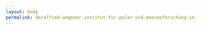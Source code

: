 ```yaml
---
layout: body
permalink: de/alfred-wegener-institut-fur-polar-und-meeresforschung-in-der-helmholz-gemeinschaft/
---
```


